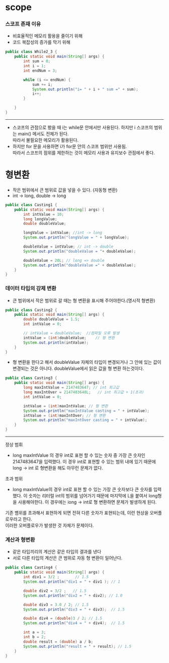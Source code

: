 # scope

### 스코프 존재 이유
- 비효율적인 메모리 활용을 줄이기 위해
- 코드 복잡성의 증가를 막기 위해

```java
public class While2_3 {
    public static void main(String[] args) {
        int sum = 0;
        int i = 1;
        int endNum = 3;

        while (i <= endNum) {
            sum += i;
            System.out.println("i= " + i + " sum =" + sum);
            i++;
        }

    }
}
```
-------
- 스코프의 관점으로 봤을 때 i는 while문 안에서만 사용된다. 하지만 i 스코프의 범위는 main() 메서도 전체가 된다. <br>
 따라서 불필요한 메모리가 활용된다. <br>
- 하지만  for 문을 사용하면 i가 for문 안의 스코프 범위만 사용됨.  <br>
  따라서 스코프의 점위를 제한하는 것이 메모리 사용과 유지보수 관점에서 좋다.

# 형변환 
- 작은 범위에서 큰 범위로 값을 넣을 수 있다. (자동형 변환)
- int -> long, double -> long
```java
public class Casting1 {
    public static void main(String[] args) {
        int intValue = 10;
        long longValue;
        double doubleValue;

        longValue = intValue; //int -> long
        System.out.println("longValue = " + longValue);

        doubleValue = intValue; // int -> double
        System.out.println("doubleValue = "+ doubleValue);

        doubleValue = 20L; // long => double
        System.out.println("doubleValue =" + doubleValue);
    }
}
```
### 데이터 타입의 강제 변환
- 큰 범위에서 작은 범위로 갈 때는 형 변환을 표시해 주어야한다.(명시적 형변환)
```java
public class Casting2 {
    public static void main(String[] args) {
        double doubleValue = 1.5;
        int intValue = 0;

        // intValue = doubleValue;  //컴파일 오류 발생
        intValue = (int)doubleValue;    // 형 변환
        System.out.println(intValue);
    }
}
```
- 형 변환을 한다고 해서 doubleValue 자체의 타입이 변경되거나 그 안에 있는 값이 변경되는 것은 아니다.
  doubleValue에서 읽은 값을 형 변환 하는것이다.
```java
public class Casting3 {
    public static void main(String[] args) {
        long maxIntValue = 2147483647; // int 최고값
        long maxIntOver = 2147483648L;   // int 최고값 + 1(초과)
        int intValue = 0;

        intValue = (int)maxIntValue; // 형 변환
        System.out.println("maxIntValue casting = " + intValue);
        intValue = (int)maxIntOver; // 형 변환
        System.out.println("maxIntOver casting = " + intValue);
    }
}
```
---
정상 범휘
- long maxIntValue 의 경우 int로 표현 할 수 있는 숫자 중 가장 큰 숫자인 2147483647을 입력했다.
  이 경우 int로 표현할 수 있는 범위 내에 있기 때문에 long -> int 로 형변환을 해도 아무런 문제가 없다.

초과 범위
- long maxIntValue의 경우 int로 표현 할 수 있는 가장 큰 숫자보다 큰 숫자를 입력했다.
  이 숫자는 리터럴 int의 범위를 넘어가기 때문에 마지막에 L을 붙여서 long형을 사용해야한다.
  이 경우에는  iong -> int로 형 변환하면 문제가 발생하게 된다.

기존 볌위를 초과해서 표현하게 되면 전혀 다른 숫자가 표현되는데, 이런 현상을 오버플로우라고 한다.<br>
이러한 오버플로우가 발생한 것 자체가 문제이다.   

### 계산과 형변환
- 같은 타입끼리의 계산은 같은 타입의 결과를 낸다
- 서로 다른 타입의 계산은 큰 범위로 자동 형 변환이 일어난다.
```java
public class Casting4 {
    public static void main(String[] args) {
        int div1 = 3/2 ;       // 1.5
        System.out.println("div1 = " + div1 ); // 1

        double div2 = 3/2 ;   // 1.5
        System.out.println("div2 = " + div2); // 1.0

        double div3 = 3.0 / 2; // 1.5
        System.out.println("div3 = " + div3);  // 1.5

        double div4 = (double)3 / 2; // 1.5
        System.out.println("div4 = " + div4);  // 1.5

        int a = 3;
        int b = 2;
        double result = (double) a / b;
        System.out.println("result = " + result); // 1.5
    }
}
```

